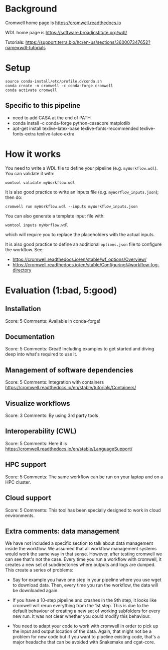 
# Background

Cromwell home page is https://cromwell.readthedocs.io

WDL home page is https://software.broadinstitute.org/wdl/

Tutorials: https://support.terra.bio/hc/en-us/sections/360007347652?name=wdl-tutorials

# Setup

```
source conda-install/etc/profile.d/conda.sh
conda create -n cromwell -c conda-forge cromwell
conda activate cromwell
```

## Specific to this pipeline

* need to add CASA at the end of PATH
* conda install -c conda-forge python-casacore matplotlib
* apt-get install texlive-latex-base texlive-fonts-recommended texlive-fonts-extra texlive-latex-extra

# How it works

You need to write a WDL file to define your pipeline (e.g. `myWorkflow.wdl`). You can validate it with:

```
womtool validate myWorkflow.wdl
```

It is also good practice to write an inputs file (e.g. `myWorflow_inputs.json`); then do:

```
cromwell run myWorkflow.wdl --inputs myWorkflow_inputs.json
```

You can also generate a template input file with:

```
womtool inputs myWorflow.wdl
```

which will require you to replace the placeholders with the actual inputs.

It is also good practice to define an additional `options.json` file to configure the workflow. See:

* https://cromwell.readthedocs.io/en/stable/wf_options/Overview/
* https://cromwell.readthedocs.io/en/stable/Configuring/#workflow-log-directory

# Evaluation (1:bad, 5:good)

## Installation

Score: 5
Comments: Available in conda-forge!

## Documentation

Score: 5
Comments: Great! Including examples to get started and diving deep into what's required to use it.

## Management of software dependencies

Score: 5
Comments: Integration with containers https://cromwell.readthedocs.io/en/stable/tutorials/Containers/

## Visualize workflows

Score: 3
Comments: By using 3rd party tools

## Interoperability (CWL)

Score: 5
Comments: Here it is https://cromwell.readthedocs.io/en/stable/LanguageSupport/

## HPC support

Score: 5
Comments: The same workflow can be run on your laptop and on a HPC cluster.

## Cloud support

Score: 5
Comments: This tool has been specially designed to work in cloud environments.

## Extra comments: data management

We have not included a specific section to talk about data management inside the workflow.
We assumed that all workflow management systems would work the same way in that sense.
However, after testing cromwell we can see that's not the case. Every time you run a workflow
with cromwell, it creates a new set of subdirectories where outputs and logs are dumped. This
create a series of problems:

* Say for example you have one step in your pipeline where you use wget to download data. Then,
every time you run the workflow, the data will be downloaded again.

* If you have a 10-step pipeline and crashes in the 9th step, it looks like cromwell will
rerun everything from the 1st step. This is due to the default behaviour of creating a new set
of working subfolders for every new run. It was not clear whether you could modify this behaviour.

* You need to adapt your code to work with cromwell in order to pick up the input and output
location of the data. Again, that might not be a problem for new code but if you want to pipeline
existing code, that's a major headache that can be avoided with Snakemake and cgat-core.

